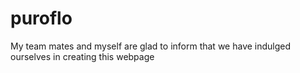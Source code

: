 # puroflo
My team mates and myself are glad to inform that we have indulged ourselves in creating this webpage
